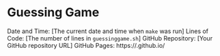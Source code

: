 # Guessing Game

Date and Time: [The current date and time when `make` was run]
Lines of Code: [The number of lines in `guessinggame.sh`]
GitHub Repository: [Your GitHub repository URL]
GitHub Pages: https://<your-github-username>.github.io/<repo-name>
